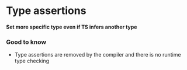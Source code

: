 # Type assertions

**Set more specific type even if TS infers another type**

### Good to know

* Type assertions are removed by the compiler and there is no runtime type checking